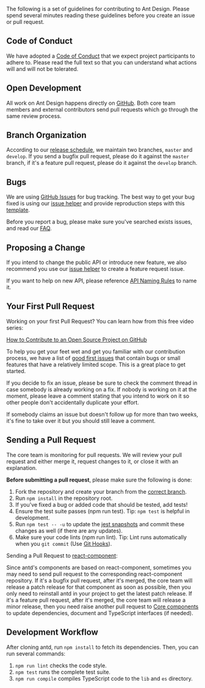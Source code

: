 The following is a set of guidelines for contributing to Ant Design. Please spend several minutes reading these guidelines before you create an issue or pull request.

## Code of Conduct

We have adopted a [Code of Conduct](https://github.com/alfa-laboratory/core-components/blob/master/CODE_OF_CONDUCT.md) that we expect project participants to adhere to. Please read the full text so that you can understand what actions will and will not be tolerated.

## Open Development

All work on Ant Design happens directly on [GitHub](https://github.com/alfa-laboratory/core-components). Both core team members and external contributors send pull requests which go through the same review process.

## Branch Organization

According to our [release schedule](changelog#Release-Schedule), we maintain two branches, `master` and `develop`. If you send a bugfix pull request, please do it against the `master` branch, if it's a feature pull request, please do it against the `develop` branch.

## Bugs

We are using [GitHub Issues](https://github.com/alfa-laboratory/core-components/issues) for bug tracking. The best way to get your bug fixed is using our [issue helper](http://new-issue.ant.design) and provide reproduction steps with this [template](https://u.ant.design/codesandbox-repro).

Before you report a bug, please make sure you've searched exists issues, and read our [FAQ](/docs/react/faq).

## Proposing a Change

If you intend to change the public API or introduce new feature, we also recommend you use our [issue helper](http://new-issue.ant.design) to create a feature request issue.

If you want to help on new API, please reference [API Naming Rules](https://github.com/ant-design/ant-design/wiki/API-Naming-rules) to name it.

## Your First Pull Request

Working on your first Pull Request? You can learn how from this free video series:

[How to Contribute to an Open Source Project on GitHub](https://egghead.io/courses/how-to-contribute-to-an-open-source-project-on-github)

To help you get your feet wet and get you familiar with our contribution process, we have a list of [good first issues](https://github.com/alfa-laboratory/core-components/issues?q=is%3Aissue+is%3Aopen+label%3A%22good+first+issue%22) that contain bugs or small features that have a relatively limited scope. This is a great place to get started.

If you decide to fix an issue, please be sure to check the comment thread in case somebody is already working on a fix. If nobody is working on it at the moment, please leave a comment stating that you intend to work on it so other people don't accidentally duplicate your effort.

If somebody claims an issue but doesn't follow up for more than two weeks, it's fine to take over it but you should still leave a comment.

## Sending a Pull Request

The core team is monitoring for pull requests. We will review your pull request and either merge it, request changes to it, or close it with an explanation.

**Before submitting a pull request**, please make sure the following is done:

1. Fork the repository and create your branch from the [correct branch](#Branch-Organization).
1. Run `npm install` in the repository root.
1. If you've fixed a bug or added code that should be tested, add tests!
1. Ensure the test suite passes (npm run test). Tip: `npm test` is helpful in development.
1. Run `npm test -- -u` to update the [jest snapshots](http://facebook.github.io/jest/docs/en/snapshot-testing.html#snapshot-testing-with-jest) and commit these changes as well (if there are any updates).
1. Make sure your code lints (npm run lint). Tip: Lint runs automatically when you `git commit` (Use [Git Hooks](https://git-scm.com/book/en/v2/Customizing-Git-Git-Hooks)).


Sending a Pull Request to [react-component](https://github.com/react-component/):

Since antd's components are based on react-component, sometimes you may need to send pull request to the corresponding react-component repository. If it's a bugfix pull request, after it's merged, the core team will release a patch release for that component as soon as possible, then you only need to reinstall antd in your project to get the latest patch release. If it's a feature pull request, after it's merged, the core team will release a minor release, then you need raise another pull request to [Core components](https://github.com/alfa-laboratory/core-components/) to update dependencies, document and TypeScript interfaces (if needed).

## Development Workflow

After cloning antd, run `npm install` to fetch its dependencies. Then, you can run several commands:

1. `npm run lint` checks the code style.
1. `npm test` runs the complete test suite.
1. `npm run compile` compiles TypeScript code to the `lib` and `es` directory.
